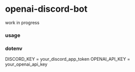 # openai-discord-bot

work in progress

### usage

### dotenv
DISCORD_KEY = your_discord_app_token
OPENAI_API_KEY = your_openai_api_key

